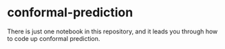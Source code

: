 # conformal-prediction

There is just one notebook in this repository, and it leads you through how to code up conformal prediction.
